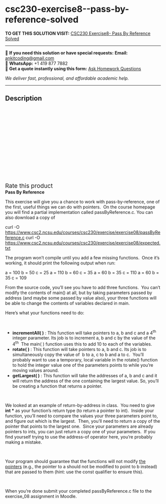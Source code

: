 # csc230-exercise8--pass-by-reference-solved
**TO GET THIS SOLUTION VISIT:** [CSC230 Exercise8- Pass By Reference Solved](https://www.ankitcodinghub.com/product/csc230-exercise8-pass-by-reference-solved/)


---

📩 **If you need this solution or have special requests:** **Email:** ankitcoding@gmail.com  
📱 **WhatsApp:** +1 419 877 7882  
📄 **Get a quote instantly using this form:** [Ask Homework Questions](https://www.ankitcodinghub.com/services/ask-homework-questions/)

*We deliver fast, professional, and affordable academic help.*

---

<h2>Description</h2>



<div class="kk-star-ratings kksr-auto kksr-align-center kksr-valign-top" data-payload="{&quot;align&quot;:&quot;center&quot;,&quot;id&quot;:&quot;62721&quot;,&quot;slug&quot;:&quot;default&quot;,&quot;valign&quot;:&quot;top&quot;,&quot;ignore&quot;:&quot;&quot;,&quot;reference&quot;:&quot;auto&quot;,&quot;class&quot;:&quot;&quot;,&quot;count&quot;:&quot;0&quot;,&quot;legendonly&quot;:&quot;&quot;,&quot;readonly&quot;:&quot;&quot;,&quot;score&quot;:&quot;0&quot;,&quot;starsonly&quot;:&quot;&quot;,&quot;best&quot;:&quot;5&quot;,&quot;gap&quot;:&quot;4&quot;,&quot;greet&quot;:&quot;Rate this product&quot;,&quot;legend&quot;:&quot;0\/5 - (0 votes)&quot;,&quot;size&quot;:&quot;24&quot;,&quot;title&quot;:&quot;CSC230 Exercise8- Pass By Reference Solved&quot;,&quot;width&quot;:&quot;0&quot;,&quot;_legend&quot;:&quot;{score}\/{best} - ({count} {votes})&quot;,&quot;font_factor&quot;:&quot;1.25&quot;}">

<div class="kksr-stars">

<div class="kksr-stars-inactive">
            <div class="kksr-star" data-star="1" style="padding-right: 4px">


<div class="kksr-icon" style="width: 24px; height: 24px;"></div>
        </div>
            <div class="kksr-star" data-star="2" style="padding-right: 4px">


<div class="kksr-icon" style="width: 24px; height: 24px;"></div>
        </div>
            <div class="kksr-star" data-star="3" style="padding-right: 4px">


<div class="kksr-icon" style="width: 24px; height: 24px;"></div>
        </div>
            <div class="kksr-star" data-star="4" style="padding-right: 4px">


<div class="kksr-icon" style="width: 24px; height: 24px;"></div>
        </div>
            <div class="kksr-star" data-star="5" style="padding-right: 4px">


<div class="kksr-icon" style="width: 24px; height: 24px;"></div>
        </div>
    </div>

<div class="kksr-stars-active" style="width: 0px;">
            <div class="kksr-star" style="padding-right: 4px">


<div class="kksr-icon" style="width: 24px; height: 24px;"></div>
        </div>
            <div class="kksr-star" style="padding-right: 4px">


<div class="kksr-icon" style="width: 24px; height: 24px;"></div>
        </div>
            <div class="kksr-star" style="padding-right: 4px">


<div class="kksr-icon" style="width: 24px; height: 24px;"></div>
        </div>
            <div class="kksr-star" style="padding-right: 4px">


<div class="kksr-icon" style="width: 24px; height: 24px;"></div>
        </div>
            <div class="kksr-star" style="padding-right: 4px">


<div class="kksr-icon" style="width: 24px; height: 24px;"></div>
        </div>
    </div>
</div>


<div class="kksr-legend" style="font-size: 19.2px;">
            <span class="kksr-muted">Rate this product</span>
    </div>
    </div>
<strong>Pass By Reference </strong>

This exercise will give you a chance to work with pass-by-reference, one of the first, useful things we can do with pointers.&nbsp; On the course homepage you will find a partial implementation called passByReference.c. You can also download a copy of

curl -O https://www.csc2.ncsu.edu/courses/csc230/exercise/exercise08/passByReference.c curl -O https://www.csc2.ncsu.edu/courses/csc230/exercise/exercise08/expected.txt

The program won’t compile until you add a few missing functions.&nbsp; Once it’s working, it should print the following output when run:

a = 100 b = 50 c = 25 a = 110 b = 60 c = 35 a = 60 b = 35 c = 110 a = 60 b = 35 c = 109

From the source code, you’ll see you have to add three functions.&nbsp; You can’t modify the contents of main() at all, but by taking parameters passed by address (and maybe some passed by value also), your three functions will be able to change the contents of variables declared in main.

Here’s what your functions need to do:

&nbsp;

<ul>
<li><strong>incrementAll( )</strong> : This function will take pointers to a, b and c and a 4<sup>th</sup> integer parameter. Its job is to increment a, b and c by the value of the 4<sup>th</sup>&nbsp; The main( ) function uses this to add 10 to each of the variables.</li>
<li><strong>rotate( )</strong> : This function will take pointers to a, b and c. Its job is to simultaneously copy the value of&nbsp; b to a, c to b and a to c.&nbsp; You’ll probably want to use a temporary, local variable in the rotate() function to hold the integer value one of the parameters points to while you’re moving values around.</li>
<li><strong>getLargest( )</strong> : This function will take the addresses of a, b and c and it will return the address of the one containing the largest value. So, you’ll be creating a function that returns a pointer.</li>
</ul>
&nbsp;

We looked at an example of return-by-address in class.&nbsp; You need to give <strong>int *</strong> as your function’s return type (to return a pointer to int).&nbsp; Inside your function, you’ll need to compare the values your three parameters point to, and figure out which is the largest.&nbsp; Then, you’ll need to return a copy of the pointer that points to the largest one.&nbsp; Since your parameters are already pointers to ints, you can just return a copy one of your parameters.&nbsp; If you find yourself trying to use the address-of operator here, you’re probably making a mistake.

&nbsp;

Your program should guarantee that the functions will not modify <u>the pointers</u> (e.g., the pointer to a should not be modified to point to b instead) that are passed to them (hint: use the const qualifier to ensure this).

&nbsp;

When you’re done submit your completed passByReference.c file to the exercise_08 assignment in Moodle.

